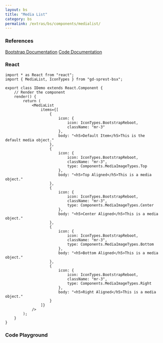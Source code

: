 ```yaml
---
layout: bs
title: "Media List"
category: bs
permalink: /extras/bs/components/medialist/
---
```


### References

<div class="bs">
    <div class="list-group">
        <a class="list-group-item list-group-item-action" href="https://getbootstrap.com/docs/4.4/components/media-object/#media-list">Bootstrap Documentation</a>
        <a class="list-group-item list-group-item-action" href="/docs/sprest-bs/modules/_components_medialist_d_.html">Code Documentation</a>
    </div>
</div>

### React

```tsx
import * as React from "react";
import { MediaList, IconTypes } from "gd-sprest-bsx";

export class IDemo extends React.Component {
    // Render the component
    render() {
        return (
            <MediaList
                items={[
                    {
                        icon: {
                            icon: IconTypes.BootstrapReboot,
                            className: "mr-3"
                        },
                        body: "<h5>Default Item</h5>This is the default media object."
                    },
                    {
                        icon: {
                            icon: IconTypes.BootstrapReboot,
                            className: "mr-3",
                            type: Components.MediaImageTypes.Top
                        },
                        body: "<h5>Top Aligned</h5>This is a media object."
                    },
                    {
                        icon: {
                            icon: IconTypes.BootstrapReboot,
                            className: "mr-3",
                            type: Components.MediaImageTypes.Center
                        },
                        body: "<h5>Center Aligned</h5>This is a media object."
                    },
                    {
                        icon: {
                            icon: IconTypes.BootstrapReboot,
                            className: "mr-3",
                            type: Components.MediaImageTypes.Bottom
                        },
                        body: "<h5>Bottom Aligned</h5>This is a media object."
                    },
                    {
                        icon: {
                            icon: IconTypes.BootstrapReboot,
                            className: "mr-3",
                            type: Components.MediaImageTypes.Right
                        },
                        body: "<h5>Right Aligned</h5>This is a media object."
                    }
                ]}
            />
        );
    }
}
```

### Code Playground

<div id="playground" class="bs"></div>
<script type="text/javascript">
    // Wait for the page to load
    window.addEventListener("load", function() {
        // Create the code editor
        var editor = CodeEditor(document.getElementById("playground"), true, [
            '// Create the media list',
            'Components.MediaList({',
            '\tel: app,',
            '\titems: [',
            '\t\t{',
            '\t\t\ticon: {',
            '\t\t\t\ticon: $REST.IconTypes.BootstrapReboot,',
            '\t\t\t\tclassName: "mr-3"',
            '\t\t\t},',
            '\t\t\tbody: "<h5>Default Item</h5>This is the default media object."',
            '\t\t},',
            '\t\t{',
            '\t\t\ticon: {',
            '\t\t\t\ticon: $REST.IconTypes.Bootstrap,',
            '\t\t\t\tclassName: "mr-3",',
            '\t\t\t\ttype: $REST.Components.MediaImageTypes.Top',
            '\t\t\t},',
            '\t\t\tbody: "<h5>Top Aligned Item</h5>This is the default media object."',
            '\t\t},',
            '\t\t{',
            '\t\t\ticon: {',
            '\t\t\t\ticon: $REST.IconTypes.BootstrapFill,',
            '\t\t\t\tclassName: "mr-3",',
            '\t\t\t\ttype: $REST.Components.MediaImageTypes.Center',
            '\t\t\t},',
            '\t\t\tbody: "<h5>Center Aligned Item</h5>This is the default media object."',
            '\t\t},',
            '\t\t{',
            '\t\t\ticon: {',
            '\t\t\t\ticon: $REST.IconTypes.BootstrapReboot,',
            '\t\t\t\tclassName: "mr-3",',
            '\t\t\t\ttype: $REST.Components.MediaImageTypes.Bottom',
            '\t\t\t},',
            '\t\t\tbody: "<h5>Bottom Aligned Item</h5>This is the default media object."',
            '\t\t},',
            '\t\t{',
            '\t\t\ticon: {',
            '\t\t\t\ticon: $REST.IconTypes.Bootstrap,',
            '\t\t\t\tclassName: "mr-3"',
            '\t\t\t},',
            '\t\t\tbody: "<h5>Right Aligned Item</h5>This is the default media object.",',
            '\t\t\torder: $REST.Components.MediaOrderTypes.Right',
            '\t\t}',
            '\t]',
            '});'
        ].join('\n'));
    });
</script>